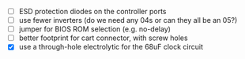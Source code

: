 - [ ] ESD protection diodes on the controller ports
- [ ] use fewer inverters (do we need any 04s or can they all be an 05?)
- [ ] jumper for BIOS ROM selection (e.g. no-delay)
- [ ] better footprint for cart connector, with screw holes
- [x] use a through-hole electrolytic for the 68uF clock circuit
